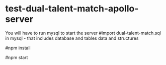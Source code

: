 # test-dual-talent-match-apollo-server

You will have to run mysql to start the server
#import dual-talent-match.sql in mysql - that includes database and tables data and structures

#npm install

#npm start
